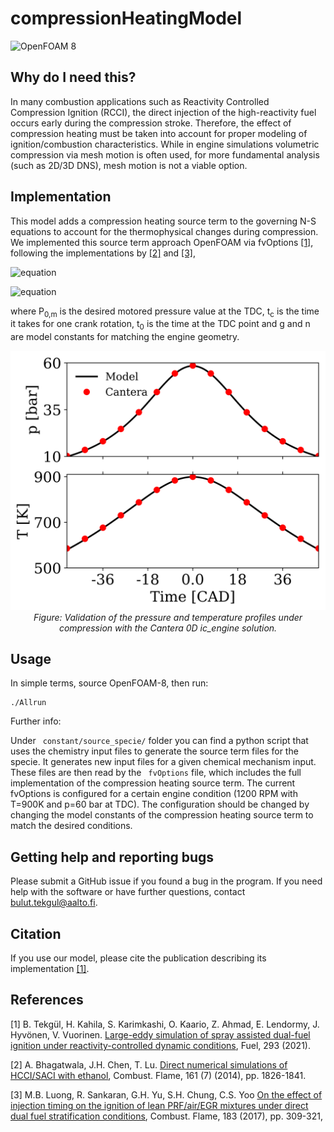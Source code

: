 # compressionHeatingModel
![OpenFOAM 8](https://img.shields.io/badge/OpenFOAM-8-brightgreen)

## Why do I need this?

In many combustion applications such as Reactivity Controlled Compression Ignition (RCCI), the direct injection of the high-reactivity fuel occurs early during the compression stroke. Therefore, the effect of compression heating must be taken into account for proper modeling of ignition/combustion characteristics. While in engine simulations volumetric compression via mesh motion is often used, for more fundamental analysis (such as 2D/3D DNS), mesh motion is not a viable option. 

## Implementation
This model adds a compression heating source term to the governing N-S equations to account for the thermophysical changes during compression. We implemented this source term approach  OpenFOAM via fvOptions [[1]](#1), following the implementations by [[2]](#2) and [[3]](#3), 

![equation](https://latex.codecogs.com/png.image?\dpi{110}&space;P_m(t)&space;=&space;P_{0,m}[1&plus;g^2\pi^2\frac{{t-t_0}^2}{{t_c}^2}]^{-n},)

![equation](https://latex.codecogs.com/png.image?\dpi{110}&space;\dot{m}&space;=&space;\frac{\rho}{P}\frac{dP_m}{dt},)

where P<sub>0,m</sub> is the desired motored pressure value at the TDC, t<sub>c</sub> is the time it takes for one crank rotation, t<sub>0</sub> is the time at the TDC point and g and n are model constants for matching the engine geometry.

<p align="center">
    <img src="motoredP.png" alt="drawing" width="600"/>
    <br>
    <em>Figure: Validation of the pressure and temperature profiles under compression with the Cantera 0D ic_engine solution.</em>
</p>

## Usage 

In simple terms, source OpenFOAM-8, then run:

```
./Allrun
```

Further info:

Under ```
constant/source_specie/```
 folder you can find a python script that uses the chemistry input files to generate the source term files for the specie. It generates new input files for a given chemical mechanism input. These files are then read by the ```
fvOptions```
 file, which includes the full implementation of the compression heating source term. The current fvOptions is configured for a certain engine condition (1200 RPM with T=900K and p=60 bar at TDC). The configuration should be changed by changing the model constants of the compression heating source term to match the desired conditions.

## Getting help and reporting bugs

Please submit a GitHub issue if you found a bug in the program. If you need help with the software or have further questions, contact bulut.tekgul@aalto.fi.

## Citation
If you use our model, please cite the publication describing its implementation [[1]](#1).

## References

<a id="1">[1]</a> 
B. Tekgül, H. Kahila, S. Karimkashi, O. Kaario, Z. Ahmad, E. Lendormy, J. Hyvönen, V. Vuorinen. [Large-eddy simulation of spray assisted dual-fuel ignition under reactivity-controlled dynamic conditions](https://doi.org/10.1016/j.fuel.2021.120295), Fuel, 293 (2021).

<a id="2">[2]</a> 
A. Bhagatwala, J.H. Chen, T. Lu. [Direct numerical simulations of HCCI/SACI with ethanol](https://doi.org/10.1016/j.combustflame.2013.12.027), Combust. Flame, 161 (7) (2014), pp. 1826-1841.

<a id="3">[3]</a> 
M.B. Luong, R. Sankaran, G.H. Yu, S.H. Chung, C.S. Yoo
[On the effect of injection timing on the ignition of lean PRF/air/EGR mixtures under direct dual fuel stratification conditions](https://doi.org/10.1016/j.combustflame.2017.05.023),
Combust. Flame, 183 (2017), pp. 309-321, 